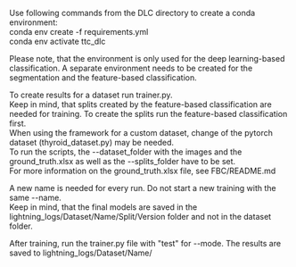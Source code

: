 Use following commands from the DLC directory to create a conda environment: \
conda env create -f requirements.yml \
conda env activate ttc_dlc

Please note, that the environment is only used for the deep learning-based classification.
A separate environment needs to be created for the segmentation and the feature-based classification.

To create results for a dataset run trainer.py. \
Keep in mind, that splits created by the feature-based classification are needed for training. To create the splits run the feature-based classification first. \
When using the framework for a custom dataset, change of the pytorch dataset (thyroid_dataset.py) may be needed. \
To run the scripts, the --dataset_folder with the images and the ground_truth.xlsx as well as the --splits_folder have to be set. \
For more information on the ground_truth.xlsx file, see FBC/README.md

A new name is needed for every run. Do not start a new training with the same --name. \
Keep in mind, that the final models are saved in the lightning_logs/Dataset/Name/Split/Version folder and not in the dataset folder.

After training, run the trainer.py file with "test" for --mode. The results are saved to lightning_logs/Dataset/Name/